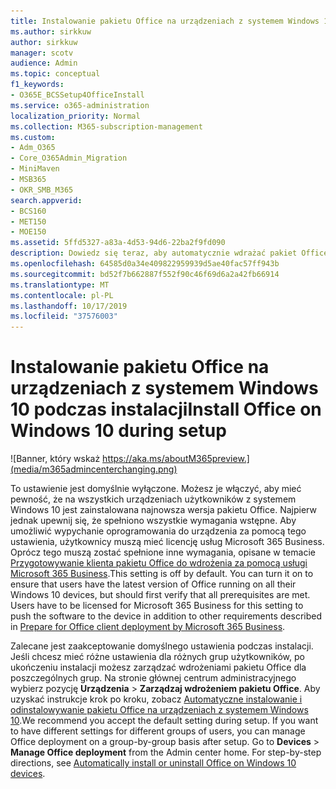 ```yaml
---
title: Instalowanie pakietu Office na urządzeniach z systemem Windows 10 podczas instalacji
ms.author: sirkkuw
author: sirkkuw
manager: scotv
audience: Admin
ms.topic: conceptual
f1_keywords:
- O365E_BCSSetup4OfficeInstall
ms.service: o365-administration
localization_priority: Normal
ms.collection: M365-subscription-management
ms.custom:
- Adm_O365
- Core_O365Admin_Migration
- MiniMaven
- MSB365
- OKR_SMB_M365
search.appverid:
- BCS160
- MET150
- MOE150
ms.assetid: 5ffd5327-a83a-4d53-94d6-22ba2f9fd090
description: Dowiedz się teraz, aby automatycznie wdrażać pakiet Office na urządzeniach z systemem Windows 10 podczas instalacji.
ms.openlocfilehash: 64585d0a34e409822959939d5ae40fac57ff943b
ms.sourcegitcommit: bd52f7b662887f552f90c46f69d6a2a42fb66914
ms.translationtype: MT
ms.contentlocale: pl-PL
ms.lasthandoff: 10/17/2019
ms.locfileid: "37576003"
---
```

# <a name="install-office-on-windows-10-during-setup"></a><span data-ttu-id="c6ba9-103">Instalowanie pakietu Office na urządzeniach z systemem Windows 10 podczas instalacji</span><span class="sxs-lookup"><span data-stu-id="c6ba9-103">Install Office on Windows 10 during setup</span></span>

![Banner, który wskaż https://aka.ms/aboutM365preview.](media/m365admincenterchanging.png)

<span data-ttu-id="c6ba9-p101">To ustawienie jest domyślnie wyłączone. Możesz je włączyć, aby mieć pewność, że na wszystkich urządzeniach użytkowników z systemem Windows 10 jest zainstalowana najnowsza wersja pakietu Office. Najpierw jednak upewnij się, że spełniono wszystkie wymagania wstępne. Aby umożliwić wypychanie oprogramowania do urządzenia za pomocą tego ustawienia, użytkownicy muszą mieć licencję usług Microsoft 365 Business. Oprócz tego muszą zostać spełnione inne wymagania, opisane w temacie [Przygotowywanie klienta pakietu Office do wdrożenia za pomocą usługi Microsoft 365 Business](prepare-for-office-client-deployment.md).</span><span class="sxs-lookup"><span data-stu-id="c6ba9-p101">This setting is off by default. You can turn it on to ensure that users have the latest version of Office running on all their Windows 10 devices, but should first verify that all prerequisites are met. Users have to be licensed for Microsoft 365 Business for this setting to push the software to the device in addition to other requirements described in [Prepare for Office client deployment by Microsoft 365 Business](prepare-for-office-client-deployment.md).</span></span> 
  
<span data-ttu-id="c6ba9-p102">Zalecane jest zaakceptowanie domyślnego ustawienia podczas instalacji. Jeśli chcesz mieć różne ustawienia dla różnych grup użytkowników, po ukończeniu instalacji możesz zarządzać wdrożeniami pakietu Office dla poszczególnych grup. Na stronie głównej centrum administracyjnego wybierz pozycję **Urządzenia** \> **Zarządzaj wdrożeniem pakietu Office**. Aby uzyskać instrukcje krok po kroku, zobacz [Automatyczne instalowanie i odinstalowywanie pakietu Office na urządzeniach z systemem Windows 10](auto-install-or-uninstall-office.md).</span><span class="sxs-lookup"><span data-stu-id="c6ba9-p102">We recommend you accept the default setting during setup. If you want to have different settings for different groups of users, you can manage Office deployment on a group-by-group basis after setup. Go to **Devices** \> **Manage Office deployment** from the Admin center home. For step-by-step directions, see [Automatically install or uninstall Office on Windows 10 devices](auto-install-or-uninstall-office.md).</span></span>
  

